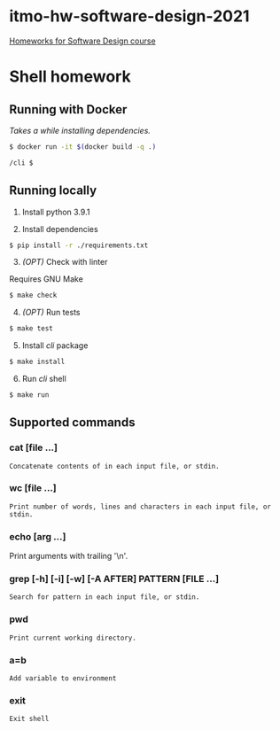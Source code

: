# itmo-hw-software-design-2021

[Homeworks for Software Design course](http://hwproj.me/courses/62)

# Shell homework

## Running with Docker 

_Takes a while installing dependencies._

```sh
$ docker run -it $(docker build -q .)

/cli $
```

## Running locally
1. Install python 3.9.1

2. Install dependencies

```sh
$ pip install -r ./requirements.txt
```

3. _(OPT)_ Check with linter

Requires GNU Make

```sh
$ make check
```

4. _(OPT)_ Run tests

```sh
$ make test
```

5. Install *cli* package

```sh
$ make install
```

6. Run *cli* shell

```sh
$ make run
```


## Supported commands

### cat [file ...]

    Concatenate contents of in each input file, or stdin.

### wc [file ...]

    Print number of words, lines and characters in each input file, or stdin.
    
### echo [arg ...]

   Print arguments with trailing '\n'. 
   
### grep [-h] [-i] [-w] [-A AFTER] PATTERN [FILE ...]

    Search for pattern in each input file, or stdin.
   
### pwd
    
    Print current working directory.

### a=b
    
    Add variable to environment
    
### exit

    Exit shell
